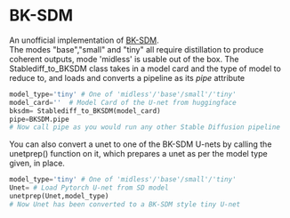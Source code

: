 # BK-SDM
An unofficial implementation of [BK-SDM](https://arxiv.org/abs/2305.15798).<br>
The modes "base","small" and "tiny" all require distillation to produce coherent outputs, mode 'midless' is usable out of the box.
The Stablediff_to_BKSDM class takes in a model card and the type of model to reduce to, and loads and converts a pipeline as its *pipe* attribute<br>
```python
model_type='tiny' # One of 'midless'/'base'/small'/'tiny'
model_card=''  # Model Card of the U-net from huggingface
bksdm= Stablediff_to_BKSDM(model_card)
pipe=BKSDM.pipe
# Now call pipe as you would run any other Stable Diffusion pipeline
```
You can also convert a unet to one of the BK-SDM U-nets by calling the unetprep() function on it, which prepares a unet as per the model type given, in place.
```python
model_type='tiny' # One of 'midless'/'base'/small'/'tiny'
Unet= # Load Pytorch U-net from SD model
unetprep(Unet,model_type)
# Now Unet has been converted to a BK-SDM style tiny U-net
```
